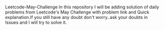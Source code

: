 Leetcode-May-Challenge
In this repository I will be adding solution of daily problems from Leetcode's May Challenge with problem link and Quick explanation.If you still have any doubt don't worry..ask your doubts in Issues and I will try to solve it.

